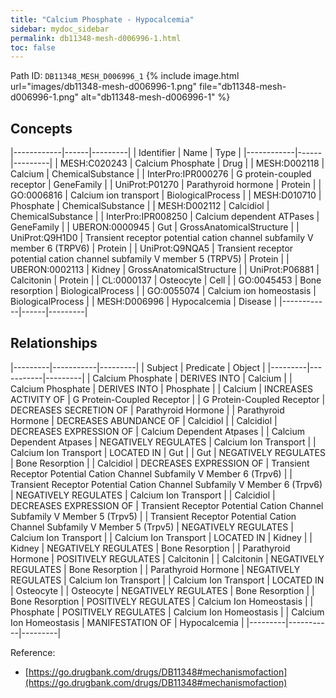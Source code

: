```yaml
---
title: "Calcium Phosphate - Hypocalcemia"
sidebar: mydoc_sidebar
permalink: db11348-mesh-d006996-1.html
toc: false 
---
```



Path ID: `DB11348_MESH_D006996_1`
{% include image.html url="images/db11348-mesh-d006996-1.png" file="db11348-mesh-d006996-1.png" alt="db11348-mesh-d006996-1" %}

## Concepts

|------------|------|---------|
| Identifier | Name | Type    |
|------------|------|---------|
| MESH:C020243 | Calcium Phosphate | Drug |
| MESH:D002118 | Calcium | ChemicalSubstance |
| InterPro:IPR000276 | G protein-coupled receptor | GeneFamily |
| UniProt:P01270 | Parathyroid hormone | Protein |
| GO:0006816 | Calcium ion transport | BiologicalProcess |
| MESH:D010710 | Phosphate | ChemicalSubstance |
| MESH:D002112 | Calcidiol | ChemicalSubstance |
| InterPro:IPR008250 | Calcium dependent ATPases | GeneFamily |
| UBERON:0000945 | Gut | GrossAnatomicalStructure |
| UniProt:Q9H1D0 | Transient receptor potential cation channel subfamily V member 6 (TRPV6) | Protein |
| UniProt:Q9NQA5 | Transient receptor potential cation channel subfamily V member 5 (TRPV5) | Protein |
| UBERON:0002113 | Kidney | GrossAnatomicalStructure |
| UniProt:P06881 | Calcitonin | Protein |
| CL:0000137 | Osteocyte | Cell |
| GO:0045453 | Bone resorption | BiologicalProcess |
| GO:0055074 | Calcium ion homeostasis | BiologicalProcess |
| MESH:D006996 | Hypocalcemia | Disease |
|------------|------|---------|

## Relationships

|---------|-----------|---------|
| Subject | Predicate | Object  |
|---------|-----------|---------|
| Calcium Phosphate | DERIVES INTO | Calcium |
| Calcium Phosphate | DERIVES INTO | Phosphate |
| Calcium | INCREASES ACTIVITY OF | G Protein-Coupled Receptor |
| G Protein-Coupled Receptor | DECREASES SECRETION OF | Parathyroid Hormone |
| Parathyroid Hormone | DECREASES ABUNDANCE OF | Calcidiol |
| Calcidiol | DECREASES EXPRESSION OF | Calcium Dependent Atpases |
| Calcium Dependent Atpases | NEGATIVELY REGULATES | Calcium Ion Transport |
| Calcium Ion Transport | LOCATED IN | Gut |
| Gut | NEGATIVELY REGULATES | Bone Resorption |
| Calcidiol | DECREASES EXPRESSION OF | Transient Receptor Potential Cation Channel Subfamily V Member 6 (Trpv6) |
| Transient Receptor Potential Cation Channel Subfamily V Member 6 (Trpv6) | NEGATIVELY REGULATES | Calcium Ion Transport |
| Calcidiol | DECREASES EXPRESSION OF | Transient Receptor Potential Cation Channel Subfamily V Member 5 (Trpv5) |
| Transient Receptor Potential Cation Channel Subfamily V Member 5 (Trpv5) | NEGATIVELY REGULATES | Calcium Ion Transport |
| Calcium Ion Transport | LOCATED IN | Kidney |
| Kidney | NEGATIVELY REGULATES | Bone Resorption |
| Parathyroid Hormone | POSITIVELY REGULATES | Calcitonin |
| Calcitonin | NEGATIVELY REGULATES | Bone Resorption |
| Parathyroid Hormone | NEGATIVELY REGULATES | Calcium Ion Transport |
| Calcium Ion Transport | LOCATED IN | Osteocyte |
| Osteocyte | NEGATIVELY REGULATES | Bone Resorption |
| Bone Resorption | POSITIVELY REGULATES | Calcium Ion Homeostasis |
| Phosphate | POSITIVELY REGULATES | Calcium Ion Homeostasis |
| Calcium Ion Homeostasis | MANIFESTATION OF | Hypocalcemia |
|---------|-----------|---------|

Reference: 
  - [https://go.drugbank.com/drugs/DB11348#mechanismofaction](https://go.drugbank.com/drugs/DB11348#mechanismofaction)
